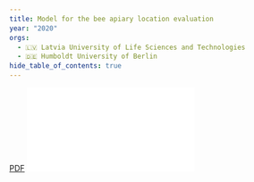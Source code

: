 ```yaml
---
title: Model for the bee apiary location evaluation
year: "2020"
orgs:
  - 🇱🇻 Latvia University of Life Sciences and Technologies
  - 🇩🇪 Humboldt University of Berlin
hide_table_of_contents: true
---
```

[PDF](pdfs/AR2020_Vol18SI2_Komasilova.pdf)
![](pdfs/AR2020_Vol18SI2_Komasilova.pdf)